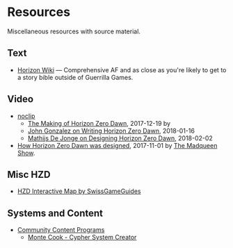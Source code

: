 # Resources

Miscellaneous resources with source material.

## Text

* [Horizon Wiki](https://horizon.fandom.com/wiki/Scrapper) — Comprehensive AF and as close as you're likely to get to a story bible outside of Guerrilla Games.

## Video

* [noclip](https://www.youtube.com/channel/UC0fDG3byEcMtbOqPMymDNbw)
  * [The Making of Horizon Zero Dawn](https://www.youtube.com/watch?v=h9tLcD1r-6w), 2017-12-19 by 
  * [John Gonzalez on Writing Horizon Zero Dawn](https://www.youtube.com/watch?v=a4P7uaaoRcM), 2018-01-16
  * [Mathijs De Jonge on Designing Horizon Zero Dawn](https://www.youtube.com/watch?v=51xnAYusKh0), 2018-02-02
* [How Horizon Zero Dawn was designed](https://www.youtube.com/watch?v=Us_S7aNyEMc), 2017-11-01 by [The Madqueen Show](https://www.youtube.com/channel/UC0G5rpOFcY6pOdtKsCE0p2A).

## Misc HZD

* [HZD Interactive Map by SwissGameGuides](https://swissgameguides.com/maps/horizon_zero_dawn/world/interactive_map.html)

## Systems and Content

* [Community Content Programs](https://support.drivethrurpg.com/hc/en-us/categories/201257283-Community-Content-Programs)
  * [Monte Cook - Cypher System Creator](https://support.drivethrurpg.com/hc/en-us/articles/208596786-Monte-Cook-Cypher-System-Creator)
